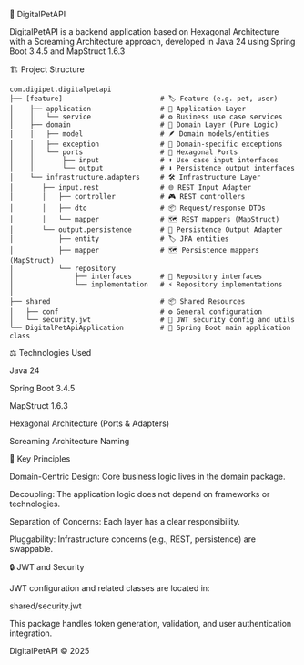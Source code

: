 🐾 DigitalPetAPI

DigitalPetAPI is a backend application based on Hexagonal Architecture with a Screaming Architecture approach, developed in Java 24 using Spring Boot 3.4.5 and MapStruct 1.6.3

🏗️ Project Structure
```text
com.digipet.digitalpetapi
├── [feature]                        # 🏷️ Feature (e.g. pet, user)
│    ├── application                 # 🚀 Application Layer
│    │   └── service                 # ⚙️ Business use case services
│    ├── domain                      # 🏰 Domain Layer (Pure Logic)
│    │   ├── model                   # 🪶 Domain models/entities
│    │   ├── exception               # 🚨 Domain-specific exceptions
│    │   └── ports                   # 🔌 Hexagonal Ports
│    │       ├── input               # ⬆️ Use case input interfaces
│    │       └── output              # ⬇️ Persistence output interfaces
│    └── infrastructure.adapters     # 🛠️ Infrastructure Layer
│       ├── input.rest               # 🌐 REST Input Adapter
│       │   ├── controller           # 🎮 REST controllers
│       │   ├── dto                  # 📦 Request/response DTOs
│       │   └── mapper               # 🗺️ REST mappers (MapStruct)
│       └── output.persistence       # 💾 Persistence Output Adapter
│           ├── entity               # 🏷️ JPA entities
│           ├── mapper               # 🗺️ Persistence mappers (MapStruct)
│           └── repository
│               ├── interfaces       # 📜 Repository interfaces
│               └── implementation   # ⚡ Repository implementations
│
├── shared                           # 📦 Shared Resources
│   ├── conf                         # ⚙️ General configuration
│   └── security.jwt                 # 🔐 JWT security config and utils
└── DigitalPetApiApplication         # 🚀 Spring Boot main application class
```

⚖️ Technologies Used

Java 24

Spring Boot 3.4.5

MapStruct 1.6.3

Hexagonal Architecture (Ports & Adapters)

Screaming Architecture Naming

👀 Key Principles

Domain-Centric Design: Core business logic lives in the domain package.

Decoupling: The application logic does not depend on frameworks or technologies.

Separation of Concerns: Each layer has a clear responsibility.

Pluggability: Infrastructure concerns (e.g., REST, persistence) are swappable.

🔒 JWT and Security

JWT configuration and related classes are located in:

shared/security.jwt

This package handles token generation, validation, and user authentication integration.


DigitalPetAPI © 2025
